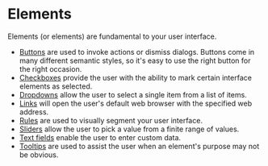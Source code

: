 # Elements

Elements (or elements) are fundamental to your user interface.

* [Buttons](./buttons.md) are used to invoke actions or dismiss dialogs. Buttons come in many different semantic styles, so it's easy to use the right button for the right occasion.
* [Checkboxes](./checkboxes.md) provide the user with the ability to mark certain interface elements as selected.
* [Dropdowns](./dropdowns.md) allow the user to select a single item from a list of items.
* [Links](./links.md) will open the user's default web browser with the specified web address.
* [Rules](./rules.md) are used to visually segment your user interface.
* [Sliders](./sliders.md) allow the user to pick a value from a finite range of values.
* [Text fields](./textfields.md) enable the user to enter custom data.
* [Tooltips](./tooltips.md) are used to assist the user when an element's purpose may not be obvious.